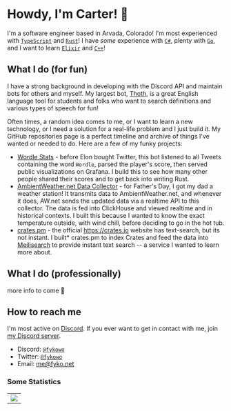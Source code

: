 # Howdy, I'm Carter! 🤠

I'm a software engineer based in Arvada, Colorado! I'm most experienced with [`TypeScript`] and [`Rust`]! I have *some* experience with [`C#`], plenty with [`Go`], and I want to learn [`Elixir`] and [`C++`]!

## What I do (for fun)
I have a strong background in developing with the Discord API and maintain bots for others and myself. My largest bot, [Thoth](https://github.com/Fyko/thoth), is a great English language tool for students and folks who want to search definitions and various types of speech for fun!  

Often times, a random idea comes to me, or I want to learn a new technology, or I need a solution for a real-life problem and I just build it. My GitHub repositories page is a perfect timeline and archive of things I've wanted or needed to do. Here are a few of my funky projects:  

- [Wordle Stats](https://github.com/Fyko/wordle-stats) - before Elon bought Twitter, this bot listened to all Tweets containing the word `Wordle`, parsed the player's score, then served public visualizations on Grafana. I build this to see how many other people shared their scores and to get back into writing Rust.
- [AmbientWeather.net Data Collector](https://github.com/Fyko/ambient-weather-collector) - for Father's Day, I got my dad a weather station! It transmits data to AmbientWeather.net, and whenever it does, AW.net sends the updated data via a realtime API to this collector. The data is fed into ClickHouse and viewed realtime and in historical contexts. I built this because I wanted to know the exact temperature outside, with wind chill, before deciding to go in the hot tub.
- [crates.pm](https://github.com/sycertech/crates.pm) - the official https://crates.io website has text-search, but its not instant. I built\* crates.pm to index Crates and feed the data into [Meilisearch] to provide instant text search -- a service I wanted to learn more about.

## What I do (professionally)

more info to come 👀

## How to reach me

I'm most active on [Discord]. If you ever want to get in contact with me, join [my Discord server].  

- Discord: [`@fykowo`](https://discord.com/users/492374435274162177)
- Twitter: [`@fykowo`](https://twitter.com/fykowo)
- Email: me@fyko.net

### Some Statistics

<table>
  <tr>
    <!-- <td align="center" style="padding=0;width=50%;">
      <img align="center" style="padding=0;" src="https://github-readme-stats-rosy-pi-31.vercel.app/api/wakatime?username=Fyko&title_color=4F8CC9&text_color=9f9f9f&bg_color=151515&hide_border=true&icon_color=4F8CC9&show_icons=true&disable_animations=true&custom_title=Weekly%20Stats&layout=compact" />
    </td> -->
    <td align="center" style="padding=0;width=50%;">
      <img align="center" style="padding=0;" src="https://github-readme-stats-rosy-pi-31.vercel.app/api/top-langs/?username=fyko&layout=compact&title_color=4F8CC9&text_color=9f9f9f&bg_color=151515&hide_border=true&icon_color=4F8CC9&hide=visual%20basic,Dockerfile,javascript,html,css,shell,powershell,ejs,astro" />
    </td>
  </tr>
</table>


<!--- Variables ----->
[`TypeScript`]: https://www.typescriptlang.org/
[`Rust`]: https://www.rust-lang.org/
[`C#`]: https://docs.microsoft.com/en-us/dotnet/csharp/
[`Go`]: https://golang.org/
[`Python`]: https://www.python.org/
[`Elixir`]: https://elixir-lang.org/
[`Ocaml`]: https://ocaml.org/
[`C++`]: https://cplusplus.com/
[`discord.js`]: https://discord.js.org/
[Sycer Development]: https://github.com/sycer-dev
[Truffle]: https://truffle.vip/
[Chuckle]: https://github.com/trufflehq/chuckle
[Scyllax]: https://github.com/trufflehq/scyllax
[Scylla]: https://www.scylladb.com/
[Discord]: https://discord.com
[my Discord Server]: https://discord.com/invite/HnyYTnQzJW
[Meilisearch]: https://www.meilisearch.com/
